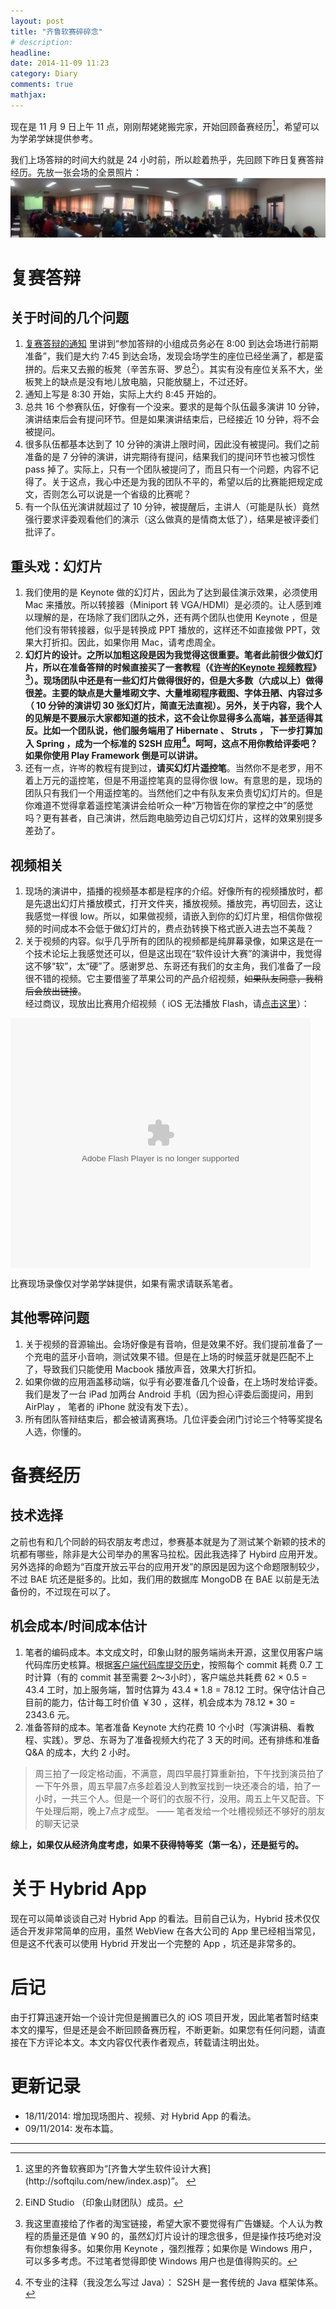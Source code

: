 ```yaml
---
layout: post
title: "齐鲁软赛碎碎念"
# description: 
headline: 
date: 2014-11-09 11:23
category: Diary
comments: true
mathjax: 
---
```


现在是 11 月 9 日上午 11 点，刚刚帮姥姥搬完家，开始回顾备赛经历[^1]，希望可以为学弟学妹提供参考。

我们上场答辩的时间大约就是 24 小时前，所以趁着热乎，先回顾下昨日复赛答辩经历。先放一张会场的全景照片：  
[![会场][meetingplace]][meetingplace]


[meetingplace]: /images/uploads/2014/11/meetingplace-at-shandong-university.jpg

<!-- more -->

# 复赛答辩

## 关于时间的几个问题
1. [复赛答辩的通知](http://softqilu.com/new/show.asp?id=1708&cid=17) 里讲到“参加答辩的小组成员务必在 8:00 到达会场进行前期准备”，我们是大约 7:45 到达会场，发现会场学生的座位已经坐满了，都是蛮拼的。后来又去搬的板凳（辛苦东哥、罗总[^2]）。其实有没有座位关系不大，坐板凳上的缺点是没有地儿放电脑，只能放腿上，不过还好。
2. 通知上写是 8:30 开始，实际上大约 8:45 开始的。
3. 总共 16 个参赛队伍，好像有一个没来。要求的是每个队伍最多演讲 10 分钟，演讲结束后会有提问环节。但是如果演讲结束后，已经接近 10 分钟，将不会被提问。
4. 很多队伍都基本达到了 10 分钟的演讲上限时间，因此没有被提问。我们之前准备的是 7 分钟的演讲，讲完期待有提问，结果我们的提问环节也被习惯性 pass 掉了。实际上，只有一个团队被提问了，而且只有一个问题，内容不记得了。关于这点，我心中还是为我的团队不平的，希望以后的比赛能把规定成文，否则怎么可以说是一个省级的比赛呢？
5. 有一个队伍光演讲就超过了 10 分钟，被提醒后，主讲人（可能是队长）竟然强行要求评委观看他们的演示（这么做真的是情商太低了），结果是被评委们批评了。

## 重头戏：幻灯片
1. 我们使用的是 Keynote 做的幻灯片，因此为了达到最佳演示效果，必须使用 Mac 来播放。所以转接器（Miniport 转 VGA/HDMI）是必须的。让人感到难以理解的是，在场除了我们团队之外，还有两个团队也使用 Keynote ，但是他们没有带转接器，似乎是转换成 PPT 播放的，这样还不如直接做 PPT，效果大打折扣。因此，如果你用 Mac，请考虑周全。
2. **幻灯片的设计。之所以加粗这段是因为我觉得这很重要。笔者此前很少做幻灯片，所以在准备答辩的时候直接买了一套教程（《[许岑的Keynote 视频教程](http://item.taobao.com/item.htm?spm=a230r.1.14.1.xmtcxQ&id=40975579044&ns=1&abbucket=4#detail)》[^3]）。现场团队中还是有一些幻灯片做得很好的，但是大多数（六成以上）做得很差。主要的缺点是大量堆砌文字、大量堆砌程序截图、字体丑陋、内容过多（ 10 分钟的演讲切 30 张幻灯片，简直无法直视）。另外，关于内容，我个人的见解是不要展示大家都知道的技术，这不会让你显得多么高端，甚至适得其反。比如一个团队说，他们服务端用了 Hibernate 、 Struts ， 下一步打算加入 Spring ，成为一个标准的 S2SH 应用[^4]。呵呵，这点不用你教给评委吧？如果你使用 Play Framework 倒是可以讲讲。**
3. 还有一点，许岑的教程有提到过，**请买幻灯片遥控笔**。当然你不是老罗，用不着上万元的遥控笔，但是不用遥控笔真的显得你很 low。有意思的是，现场的团队只有我们一个用遥控笔的。当然他们之中有队友来负责切幻灯片的。但是你难道不觉得拿着遥控笔演讲会给听众一种“万物皆在你的掌控之中”的感觉吗？更有甚者，自己演讲，然后跑电脑旁边自己切幻灯片，这样的效果别提多差劲了。

## 视频相关
1. 现场的演讲中，插播的视频基本都是程序的介绍。好像所有的视频播放时，都是先退出幻灯片播放模式，打开文件夹，播放视频。播放完，再切回去，这让我感觉一样很 low。所以，如果做视频，请嵌入到你的幻灯片里，相信你做视频的时间成本不会低于做幻灯片的，费点劲转换下格式嵌入进去岂不美哉？
2. 关于视频的内容。似乎几乎所有的团队的视频都是纯屏幕录像，如果这是在一个技术论坛上我感觉还可以，但是这出现在“软件设计大赛”的演讲中，我觉得这不够“软”，太“硬”了。感谢罗总、东哥还有我们的女主角，我们准备了一段很不错的视频。它主要借鉴了苹果公司的产品介绍视频，<del>如果队友同意，我稍后会放出链接</del>。  
经过商议，现放出比赛用介绍视频（ iOS 无法播放 Flash，请[点击这里](http://v.youku.com/v_show/id_XODIyNjMxMjQw.html)）：  

<embed src="http://player.youku.com/player.php/sid/XODIyNjMxMjQw/v.swf" allowFullScreen="true" quality="high" width="480" height="400" align="middle" allowScriptAccess="always" type="application/x-shockwave-flash" />  

比赛现场录像仅对学弟学妹提供，如果有需求请联系笔者。

## 其他零碎问题
1. 关于视频的音源输出。会场好像是有音响，但是效果不好。我们提前准备了一个充电的蓝牙小音响，测试效果不错。但是在上场的时候蓝牙就是匹配不上了，导致我们只能使用 Macbook 播放声音，效果大打折扣。
2. 如果你做的应用涵盖移动端，似乎有必要准备几个设备，在上场时发给评委。我们是发了一台 iPad 加两台 Android 手机（因为担心评委后面提问，用到 AirPlay ， 笔者的 iPhone 就没有发下去）。
3. 所有团队答辩结束后，都会被请离赛场。几位评委会闭门讨论三个特等奖提名人选，你懂的。


# 备赛经历

## 技术选择
之前也有和几个同龄的码农朋友考虑过，参赛基本就是为了测试某个新颖的技术的坑都有哪些，除非是大公司举办的黑客马拉松。因此我选择了 Hybird 应用开发。另外选择的命题为“百度开放云平台的应用开发”的原因是因为这个命题限制较少，不过 BAE 坑还是挺多的。比如，我们用的数据库 MongoDB 在 BAE 以前是无法备份的，不过现在可以了。

## 机会成本/时间成本估计
1. 笔者的编码成本。本文成文时，印象山财的服务端尚未开源，这里仅用客户端代码库历史核算。根据[客户端代码库提交历史](https://github.com/imWildCat/yxsc-client/commits/master)，按照每个 commit 耗费 0.7 工时计算（有的 commit 甚至需要 2～3小时），客户端总共耗费 62 × 0.5 = 43.4 工时，加上服务端，暂时估算为 43.4 * 1.8 = 78.12 工时。保守估计自己目前的能力，估计每工时价值 ￥30 ，这样，机会成本为 78.12 * 30 = 2343.6 元。
2. 准备答辩的成本。笔者准备 Keynote 大约花费 10 个小时（写演讲稿、看教程、实践）。罗总、东哥为了准备视频大约花了 3 天的时间。还有排练和准备 Q&A 的成本，大约 2 小时。  

> 周三拍了一段定格动画，不满意，周四早晨打算重新拍，下午找到演员拍了一下午外景，周五早晨7点多趁着没人到教室找到一块还凑合的墙，拍了一小时，一共三个人。但是一个哥们的衣服不行，没用。周五上午又配音。下午处理后期，晚上7点才成型。  —— 笔者发给一个吐槽视频还不够好的朋友的聊天记录

**综上，如果仅从经济角度考虑，如果不获得特等奖（第一名），还是挺亏的。**

# 关于 Hybrid App

现在可以简单谈谈自己对 Hybrid App 的看法。目前自己认为，Hybrid 技术仅仅适合开发非常简单的应用，虽然 WebView 在各大公司的 App 里已经相当常见，但是这不代表可以使用 Hybrid 开发出一个完整的 App ，坑还是非常多的。

# 后记

由于打算迅速开始一个设计完但是搁置已久的 iOS 项目开发，因此笔者暂时结束本文的攥写，但是还是会不断回顾备赛历程，不断更新。如果您有任何问题，请直接在下方评论本文。本文内容仅代表作者观点，转载请注明出处。

# 更新记录

- 18/11/2014: 增加现场图片、视频、对 Hybrid App 的看法。
- 09/11/2014: 发布本篇。


---

[^1]: <!-- 本篇博客的写作持续了若干天，并不是 11 月 9 日完成的。 -->这里的齐鲁软赛即为“[齐鲁大学生软件设计大赛](http://softqilu.com/new/index.asp)”。
[^2]: EiND Studio （印象山财团队）成员。
[^3]: 我这里直接给了作者的淘宝链接，希望大家不要觉得有广告嫌疑。个人认为教程的质量还是值 ￥90 的，虽然幻灯片设计的理念很多，但是操作技巧绝对没有你想象得多。如果你用 Keynote ，强烈推荐；如果你是 Windows 用户，可以多多考虑。不过笔者觉得即使 Windows 用户也是值得购买的。
[^4]: 不专业的注释（我没怎么写过 Java）： S2SH 是一套传统的 Java 框架体系。